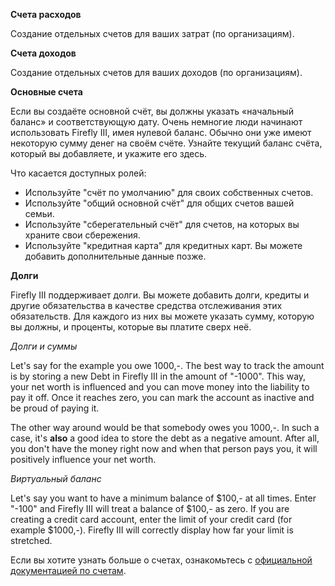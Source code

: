 **Счета расходов**

Создание отдельных счетов для ваших затрат (по организациям).

**Счета доходов**

Создание отдельных счетов для ваших доходов (по организациям).

**Основные счета**

Если вы создаёте основной счёт, вы должны указать «начальный баланс» и соответствующую дату. Очень немногие люди начинают использовать Firefly III, имея нулевой баланс. Обычно они уже имеют некоторую сумму денег на своём счёте. Узнайте текущий баланс счёта, который вы добавляете, и укажите его здесь.

Что касается доступных ролей:

- Используйте "счёт по умолчанию" для своих собственных счетов.
- Используйте "общий основной счёт" для общих счетов вашей семьи.
- Используйте "сберегательный счёт" для счетов, на которых вы храните свои сбережения.
- Используйте "кредитная карта" для кредитных карт. Вы можете добавить дополнительные данные позже.

**Долги**

Firefly III поддерживает долги. Вы можете добавить долги, кредиты и другие обязательства в качестве средства отслеживания этих обязательств. Для каждого из них вы можете указать сумму, которую вы должны, и проценты, которые вы платите сверх неё.

*Долги и суммы*

Let's say for the example you owe 1000,-. The best way to track the amount is by storing a new Debt in Firefly III in the amount of "-1000". This way, your net worth is influenced and you can move money into the liability to pay it off. Once it reaches zero, you can mark the account as inactive and be proud of paying it.

The other way around would be that somebody owes you 1000,-. In such a case, it's **also** a good idea to store the debt as a negative amount. After all, you don't have the money right now and when that person pays you, it will positively influence your net worth.

*Виртуальный баланс*

Let's say you want to have a minimum balance of $100,- at all times. Enter "-100" and Firefly III will treat a balance of $100,- as zero. If you are creating a credit card account, enter the limit of your credit card (for example $1000,-). Firefly III will correctly display how far your limit is stretched.

Если вы хотите узнать больше о счетах, ознакомьтесь с [официальной документацией по счетам](https://docs.firefly-iii.org/concepts/accounts).